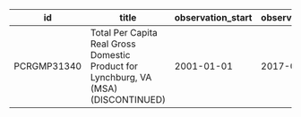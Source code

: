 | id          | title                                                                               | observation_start   | observation_end   |
|-------------|-------------------------------------------------------------------------------------|---------------------|-------------------|
| PCRGMP31340 | Total Per Capita Real Gross Domestic Product for Lynchburg, VA (MSA) (DISCONTINUED) | 2001-01-01          | 2017-01-01        |